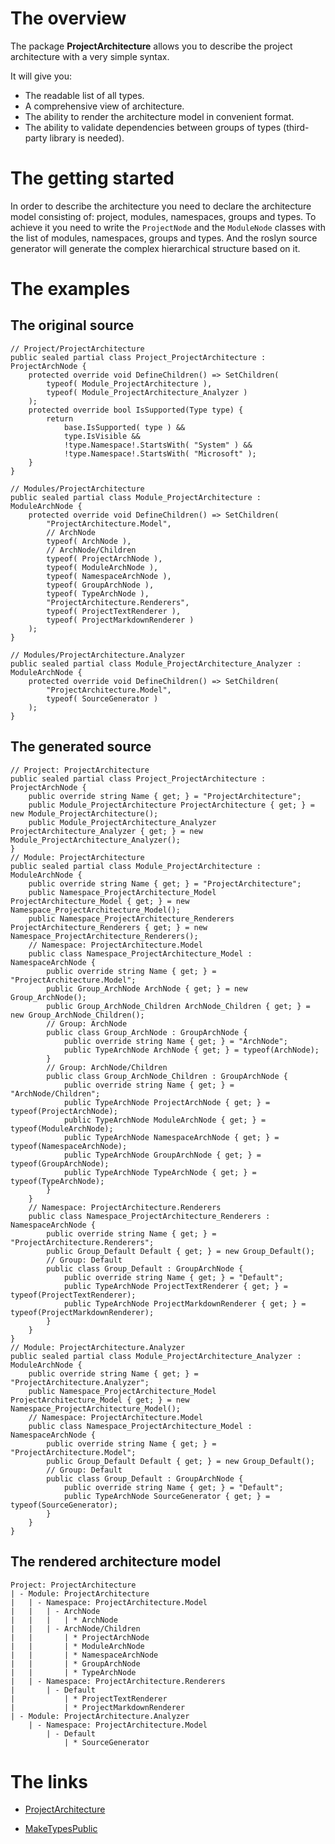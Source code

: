 # The overview

The package **ProjectArchitecture** allows you to describe the project architecture with a very simple syntax.

It will give you:
 - The readable list of all types.
 - A comprehensive view of architecture.
 - The ability to render the architecture model in convenient format.
 - The ability to validate dependencies between groups of types (third-party library is needed).

# The getting started

In order to describe the architecture you need to declare the architecture model consisting of: project, modules, namespaces, groups and types.
To achieve it you need to write the `ProjectNode` and the `ModuleNode` classes with the list of modules, namespaces, groups and types.
And the roslyn source generator will generate the complex hierarchical structure based on it.

# The examples

## The original source

    // Project/ProjectArchitecture
    public sealed partial class Project_ProjectArchitecture : ProjectArchNode {
        protected override void DefineChildren() => SetChildren(
            typeof( Module_ProjectArchitecture ),
            typeof( Module_ProjectArchitecture_Analyzer )
        );
        protected override bool IsSupported(Type type) {
            return
                base.IsSupported( type ) &&
                type.IsVisible &&
                !type.Namespace!.StartsWith( "System" ) &&
                !type.Namespace!.StartsWith( "Microsoft" );
        }
    }

    // Modules/ProjectArchitecture
    public sealed partial class Module_ProjectArchitecture : ModuleArchNode {
        protected override void DefineChildren() => SetChildren(
            "ProjectArchitecture.Model",
            // ArchNode
            typeof( ArchNode ),
            // ArchNode/Children
            typeof( ProjectArchNode ),
            typeof( ModuleArchNode ),
            typeof( NamespaceArchNode ),
            typeof( GroupArchNode ),
            typeof( TypeArchNode ),
            "ProjectArchitecture.Renderers",
            typeof( ProjectTextRenderer ),
            typeof( ProjectMarkdownRenderer )
        );
    }

    // Modules/ProjectArchitecture.Analyzer
    public sealed partial class Module_ProjectArchitecture_Analyzer : ModuleArchNode {
        protected override void DefineChildren() => SetChildren(
            "ProjectArchitecture.Model",
            typeof( SourceGenerator )
        );
    }

## The generated source

    // Project: ProjectArchitecture
    public sealed partial class Project_ProjectArchitecture : ProjectArchNode {
        public override string Name { get; } = "ProjectArchitecture";
        public Module_ProjectArchitecture ProjectArchitecture { get; } = new Module_ProjectArchitecture();
        public Module_ProjectArchitecture_Analyzer ProjectArchitecture_Analyzer { get; } = new Module_ProjectArchitecture_Analyzer();
    }
    // Module: ProjectArchitecture
    public sealed partial class Module_ProjectArchitecture : ModuleArchNode {
        public override string Name { get; } = "ProjectArchitecture";
        public Namespace_ProjectArchitecture_Model ProjectArchitecture_Model { get; } = new Namespace_ProjectArchitecture_Model();
        public Namespace_ProjectArchitecture_Renderers ProjectArchitecture_Renderers { get; } = new Namespace_ProjectArchitecture_Renderers();
        // Namespace: ProjectArchitecture.Model
        public class Namespace_ProjectArchitecture_Model : NamespaceArchNode {
            public override string Name { get; } = "ProjectArchitecture.Model";
            public Group_ArchNode ArchNode { get; } = new Group_ArchNode();
            public Group_ArchNode_Children ArchNode_Children { get; } = new Group_ArchNode_Children();
            // Group: ArchNode
            public class Group_ArchNode : GroupArchNode {
                public override string Name { get; } = "ArchNode";
                public TypeArchNode ArchNode { get; } = typeof(ArchNode);
            }
            // Group: ArchNode/Children
            public class Group_ArchNode_Children : GroupArchNode {
                public override string Name { get; } = "ArchNode/Children";
                public TypeArchNode ProjectArchNode { get; } = typeof(ProjectArchNode);
                public TypeArchNode ModuleArchNode { get; } = typeof(ModuleArchNode);
                public TypeArchNode NamespaceArchNode { get; } = typeof(NamespaceArchNode);
                public TypeArchNode GroupArchNode { get; } = typeof(GroupArchNode);
                public TypeArchNode TypeArchNode { get; } = typeof(TypeArchNode);
            }
        }
        // Namespace: ProjectArchitecture.Renderers
        public class Namespace_ProjectArchitecture_Renderers : NamespaceArchNode {
            public override string Name { get; } = "ProjectArchitecture.Renderers";
            public Group_Default Default { get; } = new Group_Default();
            // Group: Default
            public class Group_Default : GroupArchNode {
                public override string Name { get; } = "Default";
                public TypeArchNode ProjectTextRenderer { get; } = typeof(ProjectTextRenderer);
                public TypeArchNode ProjectMarkdownRenderer { get; } = typeof(ProjectMarkdownRenderer);
            }
        }
    }
    // Module: ProjectArchitecture.Analyzer
    public sealed partial class Module_ProjectArchitecture_Analyzer : ModuleArchNode {
        public override string Name { get; } = "ProjectArchitecture.Analyzer";
        public Namespace_ProjectArchitecture_Model ProjectArchitecture_Model { get; } = new Namespace_ProjectArchitecture_Model();
        // Namespace: ProjectArchitecture.Model
        public class Namespace_ProjectArchitecture_Model : NamespaceArchNode {
            public override string Name { get; } = "ProjectArchitecture.Model";
            public Group_Default Default { get; } = new Group_Default();
            // Group: Default
            public class Group_Default : GroupArchNode {
                public override string Name { get; } = "Default";
                public TypeArchNode SourceGenerator { get; } = typeof(SourceGenerator);
            }
        }
    }

## The rendered architecture model

    Project: ProjectArchitecture
    | - Module: ProjectArchitecture
    |   | - Namespace: ProjectArchitecture.Model
    |   |   | - ArchNode
    |   |   |   | * ArchNode
    |   |   | - ArchNode/Children
    |   |       | * ProjectArchNode
    |   |       | * ModuleArchNode
    |   |       | * NamespaceArchNode
    |   |       | * GroupArchNode
    |   |       | * TypeArchNode
    |   | - Namespace: ProjectArchitecture.Renderers
    |       | - Default
    |           | * ProjectTextRenderer
    |           | * ProjectMarkdownRenderer
    | - Module: ProjectArchitecture.Analyzer
        | - Namespace: ProjectArchitecture.Model
            | - Default
                | * SourceGenerator

# The links

 - [ProjectArchitecture](https://github.com/Denis535/ProjectArchitecture)

 - [MakeTypesPublic](https://github.com/Denis535/MakeTypesPublic)